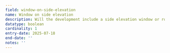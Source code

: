 ```yaml
---
field: window-on-side-elevation
name: Window on side elevation
description: Will the development include a side elevation window or roof slope window
datatype: boolean
cardinality: 1
entry-date: 2025-07-18
end-date: ''
notes: ''
---
```


